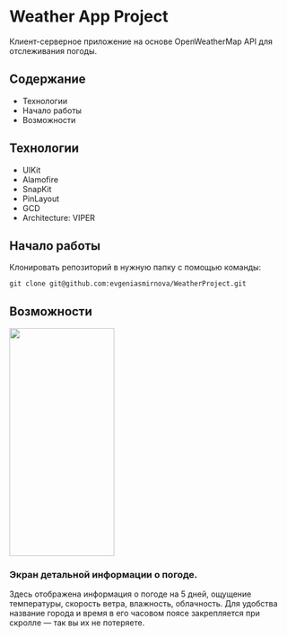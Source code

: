# Weather App Project
Клиент-серверное приложение на основе OpenWeatherMap API для отслеживания погоды.

## Содержание
- Технологии
-  Начало работы
-  Возможности

## Технологии
- UIKit
- Alamofire
- SnapKit
- PinLayout
- GCD
- Architecture: VIPER

## Начало работы

Клонировать репозиторий в нужную папку с помощью команды:
```
git clone git@github.com:evgeniasmirnova/WeatherProject.git
```

## Возможности

<img src="ReadMeAssets/detailScreen.gif" width="187" height="406"/>

### Экран детальной информации о погоде. 
Здесь отображена информация о погоде на 5 дней, ощущение температуры, скорость ветра, влажность, облачность. 
Для удобства название города и время в его часовом поясе закрепляется при скролле — так вы их не потеряете.
